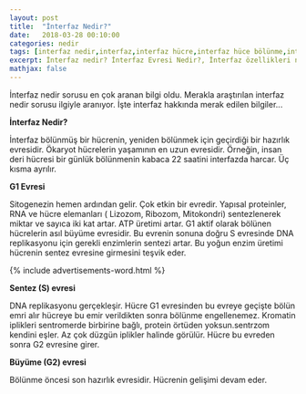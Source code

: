 ```yaml
---
layout: post
title:  "İnterfaz Nedir?"
date:   2018-03-28 00:10:00
categories: nedir
tags: [interfaz nedir,interfaz,interfaz hücre,interfaz hüce bölünme,interfaz evresi,G1 Evresi, Sentez (S) evresi, Büyüme (G2) evresi]
excerpt: İnterfaz nedir? İnterfaz Evresi Nedir?, İnterfaz özellikleri nelerdir? İnterfaz hakkında bilgi. G1 Evresi, Sentez (S) evresi, Büyüme (G2) evresi
mathjax: false
---
```


İnterfaz nedir sorusu en çok aranan bilgi oldu. Merakla araştırılan interfaz nedir sorusu ilgiyle aranıyor. İşte interfaz hakkında merak edilen bilgiler...


**İnterfaz Nedir?**

 İnterfaz bölünmüş bir hücrenin, yeniden bölünmek için geçirdiği bir hazırlık evresidir. Ökaryot hücrelerin  yaşamının en uzun evresidir. Örneğin, insan deri hücresi bir günlük  bölünmenin kabaca 22 saatini interfazda harcar. Üç kısma ayrılır.

**G1 Evresi**

Sitogenezin hemen ardından gelir. Çok etkin bir evredir. Yapısal  proteinler, RNA ve hücre elemanları ( Lizozom, Ribozom, Mitokondri)  sentezlenerek miktar ve sayıca iki kat artar. ATP üretimi artar. G1  aktif olarak bölünen hücrelerin asıl büyüme evresidir. Bu evrenin sonuna  doğru S evresinde DNA replikasyonu için gerekli enzimlerin sentezi  artar. Bu yoğun enzim üretimi hücrenin sentez evresine girmesini teşvik  eder.

{% include advertisements-word.html %}

**Sentez (S) evresi**

DNA replikasyonu gerçekleşir. Hücre G1 evresinden bu evreye geçişte  bölün emri alır hücreye bu emir verildikten sonra bölünme engellenemez.  Kromatin iplikleri sentromerde birbirine bağlı, protein örtüden  yoksun.sentrzom kendini eşler. Az çok düzgün iplikler halinde  görülür. Hücre bu evreden sonra G2 evresine girer.

**Büyüme (G2) evresi**

Bölünme öncesi son hazırlık evresidir. Hücrenin gelişimi devam eder.